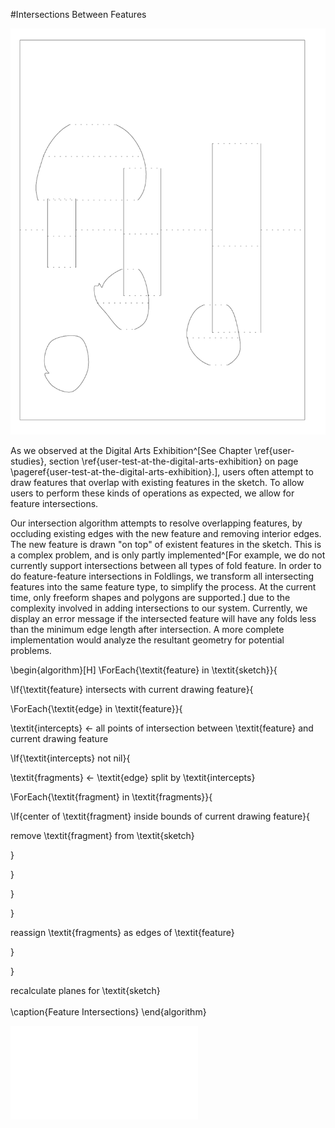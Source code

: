#Intersections Between Features

![An attempted sketch with overlapping features.](figures/91_Appendix_DAX_Creations/overlapping_features.png)

As we observed at the Digital Arts Exhibition^[See Chapter \ref{user-studies}, section \ref{user-test-at-the-digital-arts-exhibition} on page \pageref{user-test-at-the-digital-arts-exhibition}.], users often attempt to draw features that overlap with existing features in the sketch.  To allow users to perform these kinds of operations as expected, we allow for feature intersections.

Our intersection algorithm attempts to resolve overlapping features, by occluding existing edges with the new feature and removing interior edges.  The new feature is drawn "on top" of existent features in the sketch.  This is a complex problem, and is only partly implemented^[For example, we do not currently support intersections between all types of fold feature.  In order to do feature-feature intersections in Foldlings, we transform all intersecting features into the same feature type, to simplify the process.  At the current time, only freeform shapes and polygons are supported.] due to the complexity involved in adding intersections to our system.  Currently, we display an error message if the intersected feature will have any folds less than the minimum edge length after intersection.  A more complete implementation would analyze the resultant geometry for potential problems.

\begin{algorithm}[H]
\ForEach{\textit{feature} in \textit{sketch}}{

\If{\textit{feature} intersects with current drawing feature}{

\ForEach{\textit{edge} in \textit{feature}}{

\textit{intercepts} $\leftarrow$ all points of intersection between \textit{feature} and current drawing feature

\If{\textit{intercepts} not nil}{

\textit{fragments} $\leftarrow$ \textit{edge} split by \textit{intercepts} 

\ForEach{\textit{fragment} in \textit{fragments}}{

\If{center of \textit{fragment} inside bounds of current drawing feature}{

remove \textit{fragment} from \textit{sketch} 

}

}

}

}

reassign \textit{fragments} as edges of \textit{feature}

}

}

recalculate planes for \textit{sketch}
\
\
\caption{Feature Intersections}
\end{algorithm}

![New polygon feature intersecting with an existing freeform shape.](figures/43_Tech_Intersections_Between_Features/featureIntBeforeAfter.pdf)
